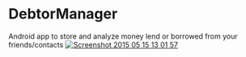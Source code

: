 # DebtorManager

Android app to store and analyze money lend or borrowed from your friends/contacts
<a href='http://postimg.org/image/upjsag337/' target='_blank'><img src='http://s5.postimg.org/upjsag337/Screenshot_2015_05_15_13_01_57.jpg' border='0' alt="Screenshot 2015 05 15 13 01 57" /></a>
